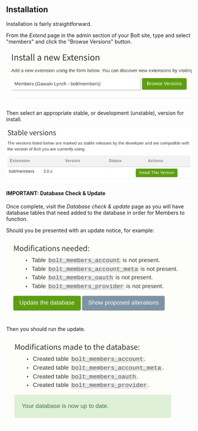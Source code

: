 Installation
------------

Installation is fairly straightforward.

From the *Extend* page in the admin section of your Bolt site, type and select 
"members" and click the "Browse Versions" button.

![](img/install-screen-1.png)

Then select an appropriate stable, or development (unstable), version for install.

![](img/install-screen-2.png)

#### IMPORTANT: Database Check & Update

Once complete, visit the *Database check & update* page as you will have 
database tables that need added to the database in order for Members to 
function.

Should you be presented with an update notice, for example:

![](img/install-post-database-1.png)

Then you should run the update. 

![](img/install-post-database-2.png)

